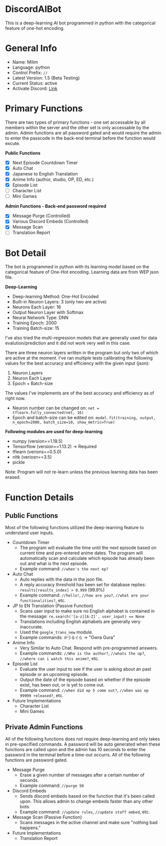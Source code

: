 # DiscordAIBot
This is a deep-learning AI bot programmed in python with the categorical feature of one-hot encoding.

# General Info
 - Name: Milim
 - Language: python
 - Control Prefix: `//`
 - Latest Version: 1.5 (Beta Testing)
 - Current Status: active
 - Activate Discord: [Link](https://discord.gg/RxahGwTGmG)
 
 # Primary Functions
 There are two types of primary functions - one set accessable by all members within the server and the other set is only accessable by the admin. Admin functions are all password gated and would require the admin to enter the passcode in the back-end terminal before the function would excute.
 
**Public Functions**

- [x] Next Episode Countdown Timer
- [x] Auto Chat
- [x] Japanese to English Translation
- [x] Anime Info (author, studio, OP, ED, etc.)
- [x] Episode List
- [ ] Character List
- [ ] Mini Games

**Admin Functions - Back-end password required**

- [x] Message Purge (Controlled)
- [x] Various Discord Embeds (Controlled)
- [x] Message Scan
- [ ] Translation Report

# Bot Detail
The bot is programmed in python with its learning model based on the categorical feature of One-Hot encoding. Learning data are from WEP json file.

**Deep-Learning**
- Deep-learning Method: One-Hot Encoded
- Built-in Neuron Layers: 3 (only two are active)
- Neurons Each Layer: 16
- Output Neuron Layer with Softmax
- Neural Network Type: DNN
- Training Epoch: 2000
- Training Batch-size: 15

I've also tried the multi-regression models that are generally used for data evalution/prediction and it did not work very well in this case. 

There are three neuron layers written in the program but only two of which are active at the moment. I've ran multiple tests calibrating the following values for the best accuracy and efficiency with the given input (json):
 1. Neuron Layers
 2. Neuron Each Layer
 3. Epoch + Batch-size
 
 The values I've implements are of the best accuracy and efficiency as of right now.

- Neuron number can be changed on: `net = tflearn.fully_connected(net, 16)`
- Epoch and batch-size can be edited on: `model.fit(training, output, n_epoch=2000, batch_size=10, show_metric=True)`

**Following modules are used for deep-learning**
- numpy (version==1.19.5)
- Tensorflow (version==1.13.2) -> Required
- tflearn (verions==0.5.0)
- nltk (veriosn==3.5)
- pickle

Note: Program will not re-learn unless the previous learning data has been erased.

# Function Details
## Public Functions
Most of the following functions utilized the deep-learning feature to understand user inputs.
- Countdown Timer
   - The program will evaluate the time until the next episode based on current time and pre-entered anime dates. The program will automatically scan and calculate which episode has already been out and what is the next episode.
   - Example command: `//when's the next ep?`
- Auto Chat
   - Auto replies with the data in the json file.
   - A reply accuracy threshold has been set for database replies: `results[results_index] > 0.999` (99.9%)
   - Example command: `//hello!`, `//how are you?`, `//what are your functionalities?`, etc.
- JP to EN Translation (Passive Function)
   - Scans user input to make sure no English alphabet is contained in the message: `re.search('[a-z][A-Z]', user_input) == None`
   - Translations including English alphabets are generally very inaccurate.
   - Used the `google_trans_new` module.
   - Example commands: `がうるぐら` -> "Gwra Gura"
- Anime Info
   - Very Similar to Auto Chat. Respond with pre-programmed answers.
   - Example commands: `//Who is the author?`, `//whats the op?`, `//where can i watch this anime?`, etc.
- Episode List
   - Evaluate the user input to see if the user is asking about an past episode or an upcoming episode.
   - Output the date of the episode based on whether if the episode exist, has been out, or is yet to come out.
   - Example command: `//when did ep 5 come out?`, `//when was ep 99999 released?`, etc.
- Future Implementations
   - Character List
   - Mini Games

## Private Admin Functions

All of the following functions does not require deep-learning and only takes in pre-specified commands. A password will be auto generated when these functions are called upon and the admin has 10 seconds to enter the password in the terminal before a time-out occurrs. All of the following functions are password gated.
- Message Purge
   - Erase a given number of messages after a certain number of seconds.
   - Example command: `//purge 50`
- Discord Embeds
   - Sends discord embeds based on the function that it's been called upon. This allows admin to change embeds faster than any other bots.
   - Example command: `//update rules`, `//update staff embed`, etc.
- Message Scan (Passive Function)
   - Scans messages in the active channel and make sure "nothing bad happens."
- Future Implementations
   - Translation Report
